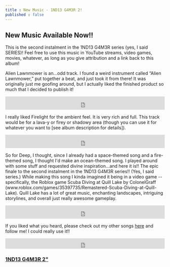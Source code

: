 ```yaml
---
title : New Music - 1ND13 G4M3R 2!
published : false
---
```

<h2>New Music Available Now!!</h2>
<p>This is the second instalment in the 1ND13 G4M3R series (yes, I said SERIES)! Feel free to use this music in YouTube streams, video games, movies, whatever, as long as you give attribution and a link back to this album!</p>
<p>Alien Lawnmower is an…odd track. I found a weird instrument called “Alien Lawnmower,” put together a beat, and just took it from there! It was originally just me goofing around, but I actually liked the finished product so much that I decided to publish it!</p>
<iframe style="border: 0; width: 100%; height: 42px;" src="https://bandcamp.com/EmbeddedPlayer/album=2198893822/size=small/bgcol=333333/linkcol=0f91ff/artwork=none/track=2782993780/transparent=true/" seamless><a href="http://samuraiowl.bandcamp.com/album/1nd13-g4m3r-2">1ND13 G4M3R 2 by Samurai Owl</a></iframe>
<p>I really liked Firelight for the ambient feel. It is very rich and full.
This track would be for a lava-y or firey or shadowy area (though you can use it for whatever you want to [see album description for details]).</p>
<iframe style="border: 0; width: 100%; height: 42px;" src="https://bandcamp.com/EmbeddedPlayer/album=2198893822/size=small/bgcol=333333/linkcol=0f91ff/artwork=none/track=4062026041/transparent=true/" seamless><a href="http://samuraiowl.bandcamp.com/album/1nd13-g4m3r-2">1ND13 G4M3R 2 by Samurai Owl</a></iframe>
<p>So for Deep, I thought, since I already had a space-themed song and a fire-themed song, I thought I'd make an ocean-themed song. I played around with some stuff and requested divine inspiration...and here it is!! The epic finale to the second instalment in the 1ND13 G4M3R series!! (Yes, I said series.)
While making this song I kinda imagined it being in a video game -- specifically, the Roblox game Scuba Diving at Quill Lake by ColonelGraff (www.roblox.com/games/35397735/Remastered-Scuba-Diving-at-Quill-Lake). Quill Lake has a lot of great music, enchanting landscapes, intriguing storylines, and overall just really awesome gameplay.</p>
<iframe style="border: 0; width: 100%; height: 42px;" src="https://bandcamp.com/EmbeddedPlayer/album=2198893822/size=small/bgcol=333333/linkcol=0f91ff/artwork=none/track=3536603360/transparent=true/" seamless><a href="http://samuraiowl.bandcamp.com/album/1nd13-g4m3r-2">1ND13 G4M3R 2 by Samurai Owl</a></iframe>
<p>If you liked what you heard, please check out my other songs <a href="https://samuraiowl.bandcamp.com">here</a> and follow me! I could really use it!!</p>
<iframe scrolling="no" style="border: 0;width: 100%;height: 33px;" src="https://bandcamp.com/band_follow_button_classic/783609325"></iframe>

<h3><a href="https://samuraiowl.bandcamp.com/album/1nd13-g4m3r-2">1ND13 G4M3R 2"</a>
